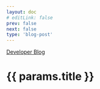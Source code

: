 ```yaml
---
layout: doc
# editLink: false
prev: false
next: false
type: 'blog-post'
---
```


<script setup>
import { useData } from 'vitepress'
import Badge from '../.vitepress/components/Badge.vue'
import PostMeta from '../.vitepress/components/blog/PostMeta.vue'
const { params } = useData()
</script>

<Badge><a href="/blog/">Developer Blog</a></Badge>

<h1>{{ params.title }}</h1>

<PostMeta :params="params" />

<!-- @content -->